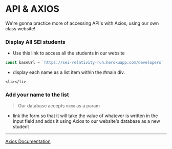 # API & AXIOS
We're gonna practice more of accessing API's with Axios, using our own class website!

### Display All SEI students

- Use this link to access all the students in our website

```js 
const baseUrl = `https://sei-relativity-ruh.herokuapp.com/developers`
```

- display each name as a list item within the #main div.

`<li></li>`

### Add your name to the list

>Our database accepts `name` as a param

- link the form so that it will take the value of whatever is written in the input field and adds it using Axios to our website's database as a new student

---

[Axios Documentation](https://github.com/axios/axios)
